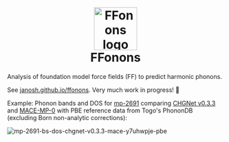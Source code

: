 <h1 align="center">
  <slot name="logo">
    <img src="site/static/ffonons.svg" alt="FFonons logo" width="100" /><br />
  </slot>
  FFonons
</h1>

Analysis of foundation model force fields (FF) to predict harmonic phonons.

See [janosh.github.io/ffonons](https://janosh.github.io/ffonons). Very much work in progress! 🚧

Example: Phonon bands and DOS for [mp-2691](https://legacy.materialsproject.org/materials/mp-2691) comparing [CHGNet v0.3.3](https://github.com/CederGroupHub/chgnet/releases/tag/v0.3.3) and [MACE-MP-0](https://arxiv.org/abs/2401.00096) with PBE reference data from Togo's PhononDB (excluding Born non-analytic corrections):

![
  mp-2691-bs-dos-chgnet-v0.3.3-mace-y7uhwpje-pbe
](https://github.com/materialsproject/pymatgen/assets/30958850/d4a3f264-31cb-4033-8a51-979fd031d08e)
